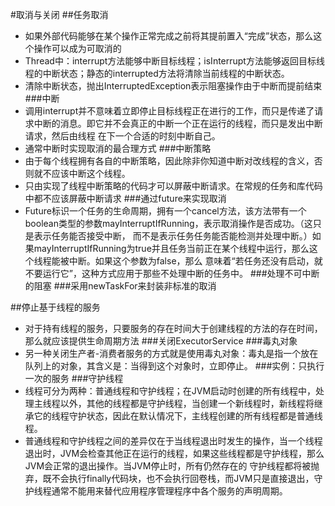 #取消与关闭
##任务取消
- 如果外部代码能够在某个操作正常完成之前将其提前置入“完成”状态，那么这个操作可以成为可取消的
- Thread中：interrupt方法能够中断目标线程；isInterrupt方法能够返回目标线程的中断状态；静态的interrupted方法将清除当前线程的中断状态。
- 清除中断状态，抛出InterruptedException表示阻塞操作由于中断而提前结束
###中断
- 调用interrupt并不意味着立即停止目标线程正在进行的工作，而只是传递了请求中断的消息。即它并不会真正的中断一个正在运行的线程，而只是发出中断请求，然后由线程
在下一个合适的时刻中断自己。
- 通常中断时实现取消的最合理方式
###中断策略
- 由于每个线程拥有各自的中断策略，因此除非你知道中断对改线程的含义，否则就不应该中断这个线程。
- 只由实现了线程中断策略的代码才可以屏蔽中断请求。在常规的任务和库代码中都不应该屏蔽中断请求
###通过future来实现取消
- Future标识一个任务的生命周期，拥有一个cancel方法，该方法带有一个boolean类型的参数mayInterruptIfRunning，表示取消操作是否成功。（这只是表示任务能否接受中断，
而不是表示任务任务能否能检测并处理中断。）如果mayInterruptIfRunning为true并且任务当前正在某个线程中运行，那么这个线程能被中断。如果这个参数为false，那么
意味着“若任务还没有启动，就不要运行它”，这种方式应用于那些不处理中断的任务中。
###处理不可中断的阻塞
###采用newTaskFor来封装非标准的取消

##停止基于线程的服务
- 对于持有线程的服务，只要服务的存在时间大于创建线程的方法的存在时间，那么就应该提供生命周期方法
###关闭ExecutorService
###毒丸对象
- 另一种关闭生产者-消费者服务的方式就是使用毒丸对象：毒丸是指一个放在队列上的对象，其含义是：当得到这个对象时，立即停止。
###实例：只执行一次的服务
###守护线程
- 线程可分为两种：普通线程和守护线程；在JVM启动时创建的所有线程中，处理主线程以外，其他的线程都是守护线程，当创建一个新线程时，新线程将继承它的线程守护状态，因此在默认情况下，主线程创建的所有线程都是普通线程。
- 普通线程和守护线程之间的差异仅在于当线程退出时发生的操作，当一个线程退出时，JVM会检查其他正在运行的线程，如果这些线程都是守护线程，那么JVM会正常的退出操作。当JVM停止时，所有仍然存在的
守护线程都将被抛弃，既不会执行finally代码块，也不会执行回卷栈，而JVM只是直接退出，守护线程通常不能用来替代应用程序管理程序中各个服务的声明周期。